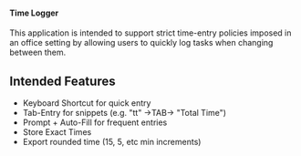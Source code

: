 #### Time Logger
This application is intended to support strict time-entry policies imposed in an office setting by allowing users to quickly log tasks when changing between them.

## Intended Features

 - Keyboard Shortcut for quick entry
 - Tab-Entry for snippets (e.g. "tt" ->TAB-> "Total Time")
 - Prompt + Auto-Fill for frequent entries
 - Store Exact Times
 - Export rounded time (15, 5, etc min increments)